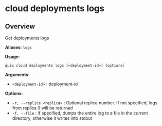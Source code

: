 # cloud deployments logs

## Overview

Get deployments logs

**Aliases:** `logs`

**Usage:**

```
quix cloud deployments logs [<deployment-id>] [options]
```

**Arguments:**

- `<deployment-id>` : deployment-id

**Options:**

- `-r, --replica <replica>` : Optional replica number. If not specified, logs from replica 0 will be returned
- `-f, --file` : If specified, dumps the entire log to a file in the current directory, otherwise it writes into stdout

